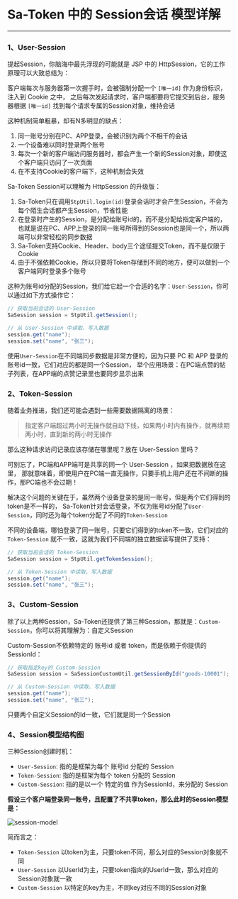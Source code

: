 # Sa-Token 中的 Session会话 模型详解

--- 

### 1、User-Session 

提起Session，你脑海中最先浮现的可能就是 JSP 中的 HttpSession，它的工作原理可以大致总结为：

客户端每次与服务器第一次握手时，会被强制分配一个 `[唯一id]` 作为身份标识，注入到 Cookie 之中，
之后每次发起请求时，客户端都要将它提交到后台，服务器根据 `[唯一id]` 找到每个请求专属的Session对象，维持会话

这种机制简单粗暴，却有N多明显的缺点：

1. 同一账号分别在PC、APP登录，会被识别为两个不相干的会话 
2. 一个设备难以同时登录两个账号
3. 每次一个新的客户端访问服务器时，都会产生一个新的Session对象，即使这个客户端只访问了一次页面 
4. 在不支持Cookie的客户端下，这种机制会失效 


Sa-Token Session可以理解为 HttpSession 的升级版：

1. Sa-Token只在调用`StpUtil.login(id)`登录会话时才会产生Session，不会为每个陌生会话都产生Session，节省性能 
2. 在登录时产生的Session，是分配给账号id的，而不是分配给指定客户端的，也就是说在PC、APP上登录的同一账号所得到的Session也是同一个，所以两端可以非常轻松的同步数据  
3. Sa-Token支持Cookie、Header、body三个途径提交Token，而不是仅限于Cookie 
4. 由于不强依赖Cookie，所以只要将Token存储到不同的地方，便可以做到一个客户端同时登录多个账号 

这种为账号id分配的Session，我们给它起一个合适的名字：`User-Session`，你可以通过如下方式操作它：
``` java
// 获取当前会话的 User-Session 
SaSession session = StpUtil.getSession();

// 从 User-Session 中读取、写入数据 
session.get("name");
session.set("name", "张三");
```

使用`User-Session`在不同端同步数据是非常方便的，因为只要 PC 和 APP 登录的账号id一致，它们对应的都是同一个Session，
举个应用场景：在PC端点赞的帖子列表，在APP端的点赞记录里也要同步显示出来


### 2、Token-Session  

随着业务推进，我们还可能会遇到一些需要数据隔离的场景：

> 指定客户端超过两小时无操作就自动下线，如果两小时内有操作，就再续期两小时，直到新的两小时无操作 

那么这种请求访问记录应该存储在哪里呢？放在 User-Session 里吗？

可别忘了，PC端和APP端可是共享的同一个 User-Session ，如果把数据放在这里，
那就意味着，即使用户在PC端一直无操作，只要手机上用户还在不间断的操作，那PC端也不会过期！

解决这个问题的关键在于，虽然两个设备登录的是同一账号，但是两个它们得到的token是不一样的，
Sa-Token针对会话登录，不仅为账号id分配了`User-Session`，同时还为每个token分配了不同的`Token-Session`

不同的设备端，哪怕登录了同一账号，只要它们得到的token不一致，它们对应的 `Token-Session` 就不一致，这就为我们不同端的独立数据读写提供了支持：

``` java
// 获取当前会话的 Token-Session 
SaSession session = StpUtil.getTokenSession();

// 从 Token-Session 中读取、写入数据 
session.get("name");
session.set("name", "张三");
```

### 3、Custom-Session

除了以上两种Session，Sa-Token还提供了第三种Session，那就是：`Custom-Session`，你可以将其理解为：自定义Session

Custom-Session不依赖特定的 账号id 或者 token，而是依赖于你提供的SessionId：

``` java
// 获取指定key的 Custom-Session 
SaSession session = SaSessionCustomUtil.getSessionById("goods-10001");

// 从 Custom-Session 中读取、写入数据 
session.get("name");
session.set("name", "张三");
```

只要两个自定义Session的Id一致，它们就是同一个Session 


### 4、Session模型结构图 

三种Session创建时机：

- `User-Session`: 指的是框架为每个 账号id 分配的 Session 
- `Token-Session`: 指的是框架为每个 token 分配的 Session  
- `Custom-Session`: 指的是以一个 特定的值 作为SessionId，来分配的 Session 


**假设三个客户端登录同一账号，且配置了不共享token，那么此时的Session模型是：**

![session-model](https://oss.dev33.cn/sa-token/doc/session-model3.png 's-w')

简而言之：
- `Token-Session` 以token为主，只要token不同，那么对应的Session对象就不同
- `User-Session`  以UserId为主，只要token指向的UserId一致，那么对应的Session对象就一致
- `Custom-Session` 以特定的key为主，不同key对应不同的Session对象



